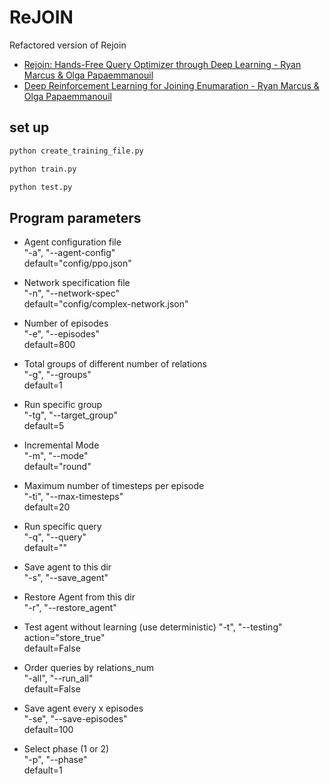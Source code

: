 # ReJOIN
Refactored version of Rejoin

* [Rejoin: Hands-Free Query Optimizer through Deep Learning - Ryan Marcus & Olga Papaemmanouil](https://www.cs.brandeis.edu/~olga/publications/HandsFreeCIDR19.pdf)
* [Deep Reinforcement Learning for Joining Enumaration - Ryan Marcus & Olga Papaemmanouil](https://www.cs.brandeis.edu/~olga/publications/ReJOIN_aiDM18.pdf)

## set up 

```python
python create_training_file.py
```

```python
python train.py
```

```python
python test.py
```

## Program parameters

- Agent configuration file  
    "-a", "--agent-config"  
    default="config/ppo.json"  

- Network specification file  
    "-n", "--network-spec"  
    default="config/complex-network.json"  

- Number of episodes  
    "-e", "--episodes"  
    default=800  

- Total groups of different number of relations  
    "-g", "--groups"  
    default=1  

- Run specific group  
    "-tg", "--target_group"  
    default=5  

- Incremental Mode  
    "-m", "--mode"  
    default="round"  

- Maximum number of timesteps per episode  
    "-ti", "--max-timesteps"  
    default=20  

- Run specific query  
    "-q", "--query"  
     default=""  

- Save agent to this dir  
    "-s", "--save_agent"  

- Restore Agent from this dir  
    "-r", "--restore_agent"  

- Test agent without learning (use deterministic) 
    "-t", "--testing"  
    action="store_true"  
    default=False  

- Order queries by relations_num  
    "-all", "--run_all"  
    default=False  

- Save agent every x episodes  
    "-se", "--save-episodes"  
    default=100  

- Select phase (1 or 2)  
    "-p", "--phase"  
    default=1  
    
